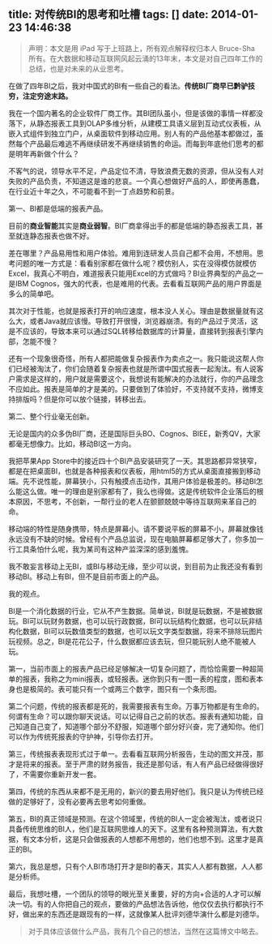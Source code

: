 title: 对传统BI的思考和吐槽
tags: []
date: 2014-01-23 14:46:38
---

> 声明：本文是用 iPad 写于上班路上，所有观点解释权归本人 Bruce-Sha 所有。在大数据和移动互联网风起云涌的13年末，本文是对自己四年工作的总结，也是对未来的从业思考。

在做了四年BI之后，我对中国式的BI有一些自己的看法。**传统BI厂商早已黔驴技穷，注定穷途末路。**

我在一个国内著名的企业软件厂商工作。其BI团队虽小，但是该做的事情一样都没落下，从静态报表工具到OLAP多维分析，从建模工具语义层到互动式仪表板，从嵌入式组件到独立门户，从桌面软件到移动应用。别人有的产品他基本都做过，虽然每个产品最后难逃不再继续研发不再继续销售的命运。而每到年底他们思考的都是明年再新做个什么？

<a id="more"></a>

不客气的说，领导水平不足，产品定位不清，导致浪费无数的资源，但从没有人对失败的产品负责，不知道这是谁的悲哀。一个真心想做好产品的人，即使再愚蠢，在行业近十年之久，不可能看不到一丁点趋势和前景。

第一、BI都是低端的报表产品。

目前的**商业智能**其实是**商业弱智**。BI厂商拿得出手的都是低端的静态报表工具，甚至就连静态报表也做不好。

差在哪里？产品易用性和用户体验。难用到连研发人员自己都不会用，不想用。思考问题的唯一方式是：看看别家都在做什么呢？模仿别人，实在没得模仿就模仿Excel，我真心不明白，难道报表只能用Excel的方式做吗？BI业界典型的产品之一是IBM Cognos，强大的代表，也是难用的代表。去看看互联网产品的用户界面是多么的简单吧。

其次对于性能，也就是报表打开的响应速度，根本没人关心。理由是数据量就有这么大，或者Java就应该慢。导致打开很慢，浏览器崩溃。有的产品过于灵活，这是不应该的，导致本来可以通过SQL转移给数据库的计算量，直接转到报表引擎内部，怎能不慢？

还有一个现象很奇怪，所有人都把能做复杂报表作为卖点之一。我只能说这帮人你们已经被淘汰了，你们会随着复杂报表也就是所谓中国式报表一起淘汰。有人说客户需求是这样的，用户就是需要这个，我想说有能解决的办法就行，你的产品理念不应如此。报表是简单的才是美的。只要做到了体验好，不支持就不支持，微博支持排版吗？但是你可以放个链接，转移出去。

第二、整个行业毫无创新。

无论是国内的众多伪BI厂商，还是国际巨头BO、Cognos、BIEE，新秀QV，大家都毫无想像力。比如，移动BI这一方向。

我把苹果App Store中的接近四十个BI产品安装研究了一天。其思路都异常狭窄，都是在把桌面BI，也就是各种报表和仪表板，用html5的方式从桌面直接搬到移动端。先不说性能，屏幕狭小，只有触摸点击动作，其用户体验是极差的。移动BI怎么能这么做。唯一的理由是别家都有了，我么也得做。这是传统软件企业落后的根本原因，不思考，不创新，一帮行业的老人在颤颤兢兢中等待互联网来革自己的命。

移动端的特性是随身携带，特点是屏幕小。请不要说平板的屏幕不小，屏幕就像钱永远没有不缺的时候。曾经有个产品总监说，现在电脑屏幕都足够大了，你多加一行工具条怕什么呢，我为某司有这种产监深深的感到羞愧。

我不敢妄言移动上无BI，或BI与移动无缘，至少可以说，到目前为止我还没有看到移动BI。移动上有BI，但不是目前市面上的产品。

我的观点。

BI是一个消化数据的行业，它从不产生数据。简单说，BI就是玩数据，不是被数据玩。BI可以玩财务数据，也可以玩行政数据，BI可以玩结构化数据，也可以玩非结构化数据，BI可以玩数值类型的数据，也可以玩文字类型数据，将来不排除玩图片玩视频。总之，BI是花花公子，什么数据都应该去玩，但只能玩别人绝不能被人玩。

第一，当前市面上的报表产品已经足够解决一切复杂问题了，而恰恰需要一种超简单的报表，我称之为mini报表，或轻报表。迷你到只有一图一表的程度，图和表本身也是极简的。表可能只有一个或两三个数字，图只有一个条形图。

第二个问题，传统的报表都是死的，我需要报表有生命。万事万物都是有生命的。何谓有生命？可以跟你聊天说话。可以记得自己之前的状态。报表有通知功能，自己知道自己变了，知道哪个部分不舒服，知道哪个部分好兴奋，完了通知你。他们可以作为传统死报表的守护神，引导你去打开。

第三，传统报表表现形式过于单一。去看看互联网分析报告，生动的图文并茂，那才是将来的报表。至于严肃的财务报告，我还是那句话，有人有产品已经做得很好了，不需要你重新开发一套。

第四，传统的东西从来都不是无用的，新兴的要去用好他们。我只是认为传统已经做的足够好了，没有必要再去思考如何重做。

第五，BI的真正领域是预测。在这个领域里，传统的BI人一定会被淘汰，或者说只具备传统思维的BI人，他们是互联网思维人的天下。这里有各种预测算法，有大数据，有文本分析，这是只会做报表的人想都不用想的，他们也想不到。这里才是真正的BI。

第六，我总是想，只有个人BI市场打开才是BI的春天，其实人人都有数据，人人都是分析师。

最后，我想吐槽，一个团队的领导的眼光至关重要，好的方向+合适的人才可以解决一切。有的人你把自己的观点，要做的产品想法告诉他，他仅仅去执行都执行不好，做出来的东西还是跟现有的一样，这就像某人批评刘德华演什么都是刘德华。

> 对于具体应该做什么产品，我有几个自己的想法，当然在这篇博文中略去。